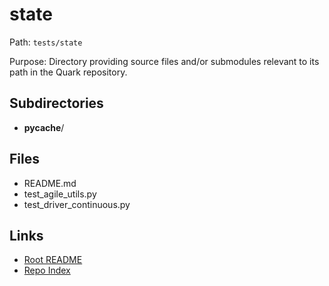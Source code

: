 # state

Path: `tests/state`

Purpose: Directory providing source files and/or submodules relevant to its path in the Quark repository.

## Subdirectories
- __pycache__/

## Files
- README.md
- test_agile_utils.py
- test_driver_continuous.py

## Links
- [Root README](../README.md)
- [Repo Index](../repo_index.json)
